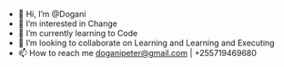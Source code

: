 - 👋 Hi, I’m @Dogani
- 👀 I’m interested in Change
- 🌱 I’m currently learning to Code 
- 💞️ I’m looking to collaborate on Learning and Learning and Executing
- 📫 How to reach me doganipeter@gmail.com | +255719469680

<!---
Dogani/Dogani is a ✨ special ✨ repository because its `README.md` (this file) appears on your GitHub profile.
You can click the Preview link to take a look at your changes.
--->
